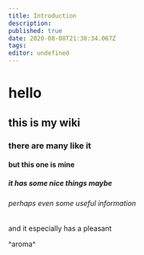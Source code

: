 ```yaml
---
title: Introduction
description: 
published: true
date: 2020-08-08T21:30:34.067Z
tags: 
editor: undefined
---
```


# hello

## this is my wiki

### there are many like it

#### but this one is mine

##### it has some nice things maybe

###### perhaps even some useful information

and it especially has a pleasant

^aroma^